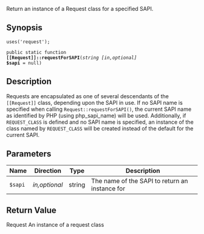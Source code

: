 Return an instance of a Request class for a specified SAPI.

## Synopsis

<code>uses('request');</code>

<code>public static function <b>[[Request]]::requestForSAPI</b>(<i>string</i> <i>[in,optional]</i> <b>$sapi</b> = null)</code>

## Description

Requests are encapsulated as one of several descendants of the `[[Request]]` class, depending upon the SAPI in use. If no SAPI name is specified when calling `Request::requestForSAPI()`, the current SAPI name as identified by PHP (using php_sapi_name) will be used. Additionally, if `REQUEST_CLASS` is defined and no SAPI name is specified, an instance of the class named by `REQUEST_CLASS` will be created instead of the default for the current SAPI.

## Parameters

<table>
  <thead>
    <tr>
      <th>Name</th>
      <th>Direction</th>
      <th>Type</th>
      <th>Description</th>
    </tr>
  </thead>
  <tbody>
    <tr>
      <td><code>$sapi</code>
      <td><i>in,optional</i></td>
      <td>string</td>
      <td>
The name of the SAPI to return an instance for
      </td>
    </tr>
  </tbody>
</table>

## Return Value

Request An instance of a request class

